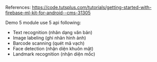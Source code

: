 References: https://code.tutsplus.com/tutorials/getting-started-with-firebase-ml-kit-for-android--cms-31305

Demo 5 module use 5 api following:
- Text recognition (nhân dạng văn bản)
- Image labeling (ghi nhãn hình ảnh)
- Barcode scanning (quét mã vạch)
- Face detection (nhận diện khuôn mặt)
- Landmark recognition (nhận diện mốc)